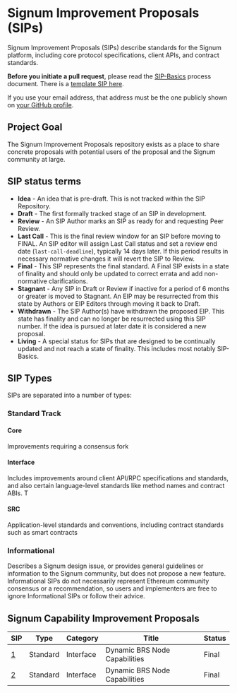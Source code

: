 # Signum Improvement Proposals (SIPs)

Signum Improvement Proposals (SIPs) describe standards for the Signum platform, including core protocol specifications, client APIs, and contract standards.

**Before you initiate a pull request**, please read the [SIP-Basics](./SIP/sip-basic.md) process document.
There is a [template SIP here](./SIP/sip-template.md). 

If you use your email address, that address must be the one publicly shown on [your GitHub profile](https://github.com/settings/profile).

## Project Goal

The Signum Improvement Proposals repository exists as a place to share concrete proposals with potential users of the proposal and the Signum community at large.

## SIP status terms

-   **Idea** - An idea that is pre-draft. This is not tracked within the SIP Repository.
-   **Draft** - The first formally tracked stage of an SIP in development. 
-   **Review** - An SIP Author marks an SIP as ready for and requesting Peer Review.
-   **Last Call** - This is the final review window for an SIP before moving to FINAL. An SIP editor will assign Last Call status and set a review end date (`last-call-deadline`), typically 14 days later. If this period results in necessary normative changes it will revert the SIP to Review.
-   **Final** - This SIP represents the final standard. A Final SIP exists in a state of finality and should only be updated to correct errata and add non-normative clarifications.
-   **Stagnant** - Any SIP in Draft or Review if inactive for a period of 6 months or greater is moved to Stagnant. An EIP may be resurrected from this state by Authors or EIP Editors through moving it back to Draft.
-   **Withdrawn** - The SIP Author(s) have withdrawn the proposed EIP. This state has finality and can no longer be resurrected using this SIP number. If the idea is pursued at later date it is considered a new proposal.
-   **Living** - A special status for SIPs that are designed to be continually updated and not reach a state of finality. This includes most notably SIP-Basics.

## SIP Types

SIPs are separated into a number of types:

### Standard Track

#### Core

Improvements requiring a consensus fork 

#### Interface

Includes improvements around client API/RPC specifications and standards, and also certain language-level standards like method names and contract ABIs. T

#### SRC

Application-level standards and conventions, including contract standards such as smart contracts  

### Informational 

Describes a Signum design issue, or provides general guidelines or information to the Signum community, but does not propose a new feature. Informational SIPs do not necessarily represent Ethereum community consensus or a recommendation, so users and implementers are free to ignore Informational SIPs or follow their advice.

## Signum Capability Improvement Proposals

| SIP  | Type  | Category | Title|  Status   |
| -----| ----------- | ---------------- | ---------------------- | ----- | 
| [1](./SIP/sip-1.md )  | Standard  | Interface      | Dynamic BRS Node Capabilities                        | Final   |
| [2](./SIP/sip-1.md)  | Standard  | Interface      | Dynamic BRS Node Capabilities                        | Final   |


